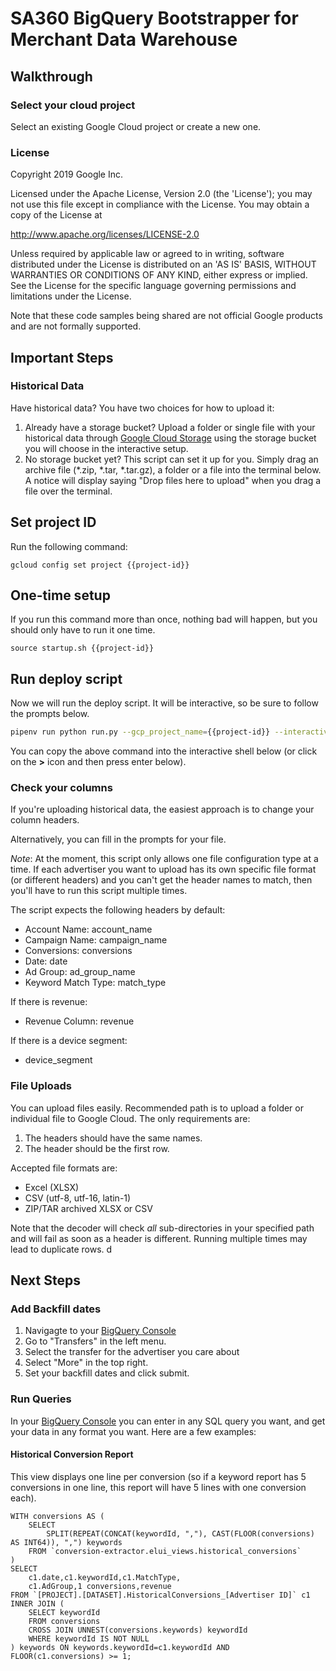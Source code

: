 # SA360 BigQuery Bootstrapper for Merchant Data Warehouse

## Walkthrough

### Select your cloud project

Select an existing Google Cloud project or create a new one.

<walkthrough-project-billing-setup key="project-id">
</walkthrough-project-billing-setup>

### License

Copyright 2019 Google Inc.

Licensed under the Apache License, Version 2.0 (the 'License');
you may not use this file except in compliance with the License.
You may obtain a copy of the License at

http://www.apache.org/licenses/LICENSE-2.0

Unless required by applicable law or agreed to in writing, software
distributed under the License is distributed on an 'AS IS' BASIS,
WITHOUT WARRANTIES OR CONDITIONS OF ANY KIND, either express or implied.
See the License for the specific language governing permissions and
limitations under the License.

Note that these code samples being shared are not official Google
products and are not formally supported.


## Important Steps

### Historical Data
Have historical data? You have two choices for how to upload it:
1. Already have a storage bucket? 
Upload a folder or single file with your historical data through 
[Google Cloud Storage](https://storage.cloud.google.com/home/dashboard?project={{project-id}})
using the storage bucket you will choose in the interactive setup.
2. No storage bucket yet? This script can set it up for you.
Simply drag an archive file (*.zip, *.tar, *.tar.gz), a folder or a file into
the terminal below. A notice will display saying "Drop files here to upload"
when you drag a file over the terminal.

## Set project ID

Run the following command:

    gcloud config set project {{project-id}}

## One-time setup
If you run this command more than once, nothing bad will happen, 
but you should only have to run it one time.
    
    source startup.sh {{project-id}}
    
## Run deploy script

Now we will run the deploy script. It will be interactive, so be sure to follow the prompts below.

```bash
pipenv run python run.py --gcp_project_name={{project-id}} --interactive
```

You can copy the above command into the interactive shell below (or click on the **>** icon and then press enter below).

### Check your columns

If you're uploading historical data, 
the easiest approach is to change your column headers.

Alternatively, you can fill in the prompts for your file.

*Note*: At the moment, this script only allows one file
configuration type at a time. If each advertiser you want
to upload has its own specific file format (or different headers)
and you can't get the header names to match, then you'll have to
run this script multiple times.

The script expects the following headers by default:

- Account Name: account_name
- Campaign Name: campaign_name
- Conversions: conversions
- Date: date
- Ad Group: ad_group_name
- Keyword Match Type: match_type

If there is revenue:
- Revenue Column: revenue

If there is a device segment:
- device_segment

### File Uploads

You can upload files easily. Recommended path is to upload a folder or individual file
to Google Cloud. The only requirements are:

1. The headers should have the same names.
2. The header should be the first row.

Accepted file formats are:

- Excel (XLSX)
- CSV (utf-8, utf-16, latin-1)
- ZIP/TAR archived XLSX or CSV

Note that the decoder will check *all* sub-directories in your specified path and will fail
as soon as a header is different. Running multiple times may lead to duplicate rows.
d

## Next Steps

### Add Backfill dates
1. Navigagte to your [BigQuery Console](https://console.cloud.google.com/bigquery?project={{project-id}})
2. Go to "Transfers" in the left menu.
3. Select the transfer for the advertiser you care about
4. Select "More" in the top right.
5. Set your backfill dates and click submit.

### Run Queries

In your [BigQuery Console](https://console.cloud.google.com/bigquery?project={{project-id}}) you
can enter in any SQL query you want, and get your data in any format you want. Here are a few
examples:

#### Historical Conversion Report
This view displays one line per conversion (so if a keyword report has 5 conversions in one line,
this report will have 5 lines with one conversion each).

    WITH conversions AS (
        SELECT 
            SPLIT(REPEAT(CONCAT(keywordId, ","), CAST(FLOOR(conversions) AS INT64)), ",") keywords
        FROM `conversion-extractor.elui_views.historical_conversions`
    )
    SELECT 
        c1.date,c1.keywordId,c1.MatchType,
        c1.AdGroup,1 conversions,revenue 
    FROM `[PROJECT].[DATASET].HistoricalConversions_[Advertiser ID]` c1 
    INNER JOIN (
        SELECT keywordId 
        FROM conversions
        CROSS JOIN UNNEST(conversions.keywords) keywordId 
        WHERE keywordId IS NOT NULL
    ) keywords ON keywords.keywordId=c1.keywordId AND FLOOR(c1.conversions) >= 1;
